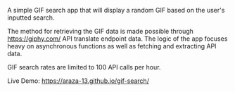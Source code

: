 A simple GIF search app that will display a random GIF based on the user's inputted search.

The method for retrieving the GIF data is made possible through https://giphy.com/ API translate endpoint data.
The logic of the app focuses heavy on asynchronous functions as well as fetching and extracting API data.

GIF search rates are limited to 100 API calls per hour.

Live Demo: https://araza-13.github.io/gif-search/
